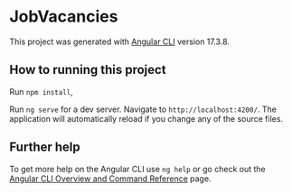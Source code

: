 # JobVacancies

This project was generated with [Angular CLI](https://github.com/angular/angular-cli) version 17.3.8.

## How to running this project

Run `npm install`,

Run `ng serve` for a dev server. Navigate to `http://localhost:4200/`. The application will automatically reload if you change any of the source files.

## Further help

To get more help on the Angular CLI use `ng help` or go check out the [Angular CLI Overview and Command Reference](https://angular.io/cli) page.
